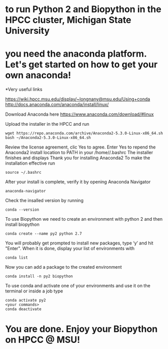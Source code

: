 # to run Python 2 and Biopython in the HPCC cluster, Michigan State University<br/>
# you need the anaconda platform. Let's get started on how to get your own anaconda!

*Very useful links

https://wiki.hpcc.msu.edu/display/~longnany@msu.edu/Using+conda<br/>
http://docs.anaconda.com/anaconda/install/linux/

Download Anaconda here https://www.anaconda.com/download/#linux

Upload the installer in the HPCC and run

`wget https://repo.anaconda.com/archive/Anaconda2-5.3.0-Linux-x86_64.sh`<br/>
`bash ~/Anaconda2-5.3.0-Linux-x86_64.sh`<br/>

Review the license agreement, clic Yes to agree.
Enter Yes to repend the Anaconda2 install location to PATH in your /home/<user>/.bashrc
The installer finishes and displays Thank you for installing Anaconda2
To make the installation effective run

`source ~/.bashrc`

After your install is complete, verify it by opening Anaconda Navigator

`anaconda-navigator`

Check the insalled version by running

`conda --version`

To use Biopython we need to create an environment with python 2 and then 
install biopython 

`conda create --name py2 python 2.7`

You will probably get prompted to install new packages, type ‘y’ and hit "Enter". 
When it is done, display your list of environments with

`conda list`

Now you can add a package to the created environment

`conda install -n py2 biopython`

To use conda and activate one of your environments and use it on the terminal
or inside a job type

`conda activate py2`<br/>
`<your commands>`<br/>
`conda deactivate`

# You are done. Enjoy your Biopython on HPCC @ MSU!

